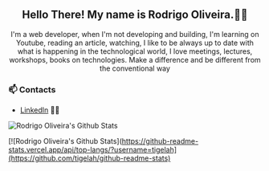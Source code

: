 <h2 align="center">Hello There! My name is Rodrigo Oliveira.👋🤓</h2>
<p align="center">I'm a web developer,
when I'm not developing and building, I'm learning on Youtube, reading an article, watching, I like to be always up to date with what is happening in the technological world, I love meetings, lectures, workshops, books on technologies. Make a difference and be different from the conventional way</p>

### 📫 Contacts

- [LinkedIn](https://www.linkedin.com/in/rodrigo-abreu-de-oliveira/) 👨💼

![Rodrigo Oliveira's Github Stats](https://github-readme-stats.vercel.app/api?username=tigelah&show_icons=true&theme=radical)

[![Rodrigo Oliveira's Github Stats](https://github-readme-stats.vercel.app/api/top-langs/?username=tigelah](https://github.com/tigelah/github-readme-stats)
